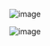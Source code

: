 ![image](https://user-images.githubusercontent.com/36189996/113407007-c5601b00-93ac-11eb-98ea-e0889a77f3f6.png)

![image](https://user-images.githubusercontent.com/36189996/113407285-43bcbd00-93ad-11eb-8578-9f1450cacc5e.png)

